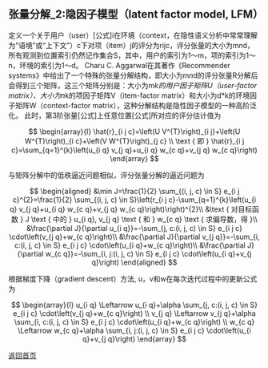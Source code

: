 <script src="https://cdn.mathjax.org/mathjax/latest/MathJax.js?config=TeX-AMS-MML_HTMLorMML" type="text/javascript"></script>

## 张量分解_2:隐因子模型（latent factor model, LFM）

定义一个关于用户（user）[公式]i在环境（context，在隐性语义分析中常常理解为“语境”或“上下文”）c下对项（item）j的评分为rijc，评分张量的大小为m*n*d，所有观测到位置索引仍然记作集合S，其中，用户的索引为1～m，项的索引为1～n，环境的索引为1～d。
Charu C. Aggarwal在其著作《Recommender systems》中给出了一个特殊的张量分解结构，即大小为m*n*d的评分张量R分解后会得到三个矩阵，这三个矩阵分别是：大小为m*k的用户因子矩阵U（user-factor matrix）、大小为n*k的项因子矩阵V（item-factor matrix）和大小为d*k的环境因子矩阵W（context-factor matrix），这种分解结构是隐性因子模型的一种高阶泛化。
此时，第3阶张量[公式]上任意位置[公式]所对应的评分估计值为

$$
\begin{array}{l}
\hat{r}_{i j c}=\left(U V^{T}\right)_{i j}+\left(U W^{T}\right)_{i c}+\left(V W^{T}\right)_{j c} \\
\text { 即 } \hat{r}_{i j c}=\sum_{q=1}^{k}\left(u_{i q} v_{j q}+u_{i q} w_{c q}+v_{j q} w_{c q}\right)
\end{array}
$$

与矩阵分解中的低秩逼近问题相似，评分张量分解的逼近问题为

$$
\begin{aligned}
&\min J=\frac{1}{2} \sum_{(i, j, c) \in S} e_{i j c}^{2}=\frac{1}{2} \sum_{(i, j, c) \in S}\left(r_{i j c}-\sum_{q=1}^{k}\left(u_{i q} v_{j q}+u_{i q} w_{c q}+v_{j q} w_{c q}\right)\right)^{2}\\
&\text { 对目标函数 } J \text { 中的 } u_{i q}, v_{j q} \text { 和 } w_{c q} \text { 求偏导数，得 }\\
&\frac{\partial J}{\partial u_{i q}}=-\sum_{j, c:(i, j, c) \in S} e_{i j c} \cdot\left(v_{j q}+w_{c q}\right)\\
&\frac{\partial J}{\partial v_{j q}}=-\sum_{i, c:(i, j, c) \in S} e_{i j c} \cdot\left(u_{i q}+w_{c q}\right)\\
&\frac{\partial J}{\partial w_{c q}}=-\sum_{i, j:(i, j, c) \in S} e_{i j c} \cdot\left(u_{i q}+v_{j q}\right)
\end{aligned}
$$

根据梯度下降（gradient descent）方法, u，v和w在每次迭代过程中的更新公式为

$$
\begin{array}{l}
u_{i q} \Leftarrow u_{i q}+\alpha \sum_{j, c:(i, j, c) \in S} e_{i j c} \cdot\left(v_{j q}+w_{c q}\right) \\
v_{j q} \Leftarrow v_{j q}+\alpha \sum_{i, c:(i, j, c) \in S} e_{i j c} \cdot\left(u_{i q}+w_{c q}\right) \\
w_{c q} \Leftarrow w_{c q}+\alpha \sum_{i, j:(i, j, c) \in S} e_{i j c} \cdot\left(u_{i q}+v_{j q}\right)
\end{array}
$$


[返回首页](https://666cocohappy.github.io/note/)
